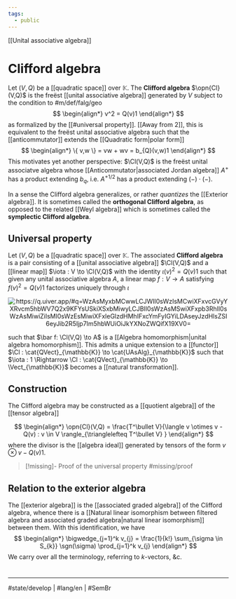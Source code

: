 ```yaml
---
tags:
  - public
---
```

[[Unital associative algebra]]
# Clifford algebra

Let $(V, Q)$ be a [[quadratic space]] over $\mathbb{K}$. 
The **Clifford algebra** $\opn{Cl}(V,Q)$ is the freëst [[unital associative algebra]] generated by $V$ subject to the condition to #m/def/falg/geo
$$
\begin{align*}
v^2 = Q(v)1
\end{align*}
$$
as formalized by the [[#universal property]].
[[Away from 2]], this is equivalent to the freëst unital associative algebra such that the [[anticommutator]] extends the [[Quadratic form|polar form]]
$$
\begin{align*}
\{ v,w \} = vw + wv = b_{Q}(v,w)1
\end{align*}
$$
This motivates yet another perspective: $\Cl(V,Q)$ is the freëst unital associatve algebra whose [[Anticommutator|associated Jordan algebra]] $A^+$ has a product extending $b_{q}$,
i.e. $A^{+ 1/2}$ has a product extending $(-)\cdot (-)$.

In a sense the Clifford algebra generalizes, or rather _quantizes_ the [[Exterior algebra]].
It is sometimes called the **orthogonal Clifford algebra**, as opposed to the related [[Weyl algebra]] which is sometimes called the **symplectic Clifford algebra**.

## Universal property

Let $(V,Q)$ be a [[quadratic space]] over $\mathbb{K}$.
The associated **Clifford algebra** is a pair consisting of a [[unital associative algebra]] $\Cl(V,Q)$ and a [[linear map]] $\iota : V \to \Cl(V,Q)$ with the identity $\iota(v)^2 = Q(v)1$ 
such that given any unital associative algebra $A$, a linear map $f : V \to A$ satisfying $f(v)^2 = Q(v)1$ factorizes uniquely through $\iota$

<p align="center"><img align="center" src="https://i.upmath.me/svg/%0A%5Cusetikzlibrary%7Bcalc%7D%0A%5Cusetikzlibrary%7Bdecorations.pathmorphing%7D%0A%5Ctikzset%7Bcurve%2F.style%3D%7Bsettings%3D%7B%231%7D%2Cto%20path%3D%7B(%5Ctikztostart)%0A%20%20%20%20..%20controls%20(%24(%5Ctikztostart)!%5Cpv%7Bpos%7D!(%5Ctikztotarget)!%5Cpv%7Bheight%7D!270%3A(%5Ctikztotarget)%24)%0A%20%20%20%20and%20(%24(%5Ctikztostart)!1-%5Cpv%7Bpos%7D!(%5Ctikztotarget)!%5Cpv%7Bheight%7D!270%3A(%5Ctikztotarget)%24)%0A%20%20%20%20..%20(%5Ctikztotarget)%5Ctikztonodes%7D%7D%2C%0A%20%20%20%20settings%2F.code%3D%7B%5Ctikzset%7Bquiver%2F.cd%2C%231%7D%0A%20%20%20%20%20%20%20%20%5Cdef%5Cpv%23%231%7B%5Cpgfkeysvalueof%7B%2Ftikz%2Fquiver%2F%23%231%7D%7D%7D%2C%0A%20%20%20%20quiver%2F.cd%2Cpos%2F.initial%3D0.35%2Cheight%2F.initial%3D0%7D%0A%25%20TikZ%20arrowhead%2Ftail%20styles.%0A%5Ctikzset%7Btail%20reversed%2F.code%3D%7B%5Cpgfsetarrowsstart%7Btikzcd%20to%7D%7D%7D%0A%5Ctikzset%7B2tail%2F.code%3D%7B%5Cpgfsetarrowsstart%7BImplies%5Breversed%5D%7D%7D%7D%0A%5Ctikzset%7B2tail%20reversed%2F.code%3D%7B%5Cpgfsetarrowsstart%7BImplies%7D%7D%7D%0A%25%20TikZ%20arrow%20styles.%0A%5Ctikzset%7Bno%20body%2F.style%3D%7B%2Ftikz%2Fdash%20pattern%3Don%200%20off%201mm%7D%7D%0A%25%20https%3A%2F%2Fq.uiver.app%2F%23q%3DWzAsMyxbMCwwLCJWIl0sWzIsMCwiXFxvcGVyYXRvcm5hbWV7Q2x9KFYsUSkiXSxbMiwyLCJBIl0sWzAsMSwiXFxpb3RhIl0sWzAsMiwiZiIsMl0sWzEsMiwiXFxleGlzdHMhIFxcYmFyIGYiLDAseyJzdHlsZSI6eyJib2R5Ijp7Im5hbWUiOiJkYXNoZWQifX19XV0%3D%0A%5C%5B%5Cbegin%7Btikzcd%7D%0A%09V%20%26%26%20%7B%5Coperatorname%7BCl%7D(V%2CQ)%7D%20%5C%5C%0A%09%5C%5C%0A%09%26%26%20A%0A%09%5Carrow%5B%22%5Ciota%22%2C%20from%3D1-1%2C%20to%3D1-3%5D%0A%09%5Carrow%5B%22f%22'%2C%20from%3D1-1%2C%20to%3D3-3%5D%0A%09%5Carrow%5B%22%7B%5Cexists!%20%5Cbar%20f%7D%22%2C%20dashed%2C%20from%3D1-3%2C%20to%3D3-3%5D%0A%5Cend%7Btikzcd%7D%5C%5D%0A#invert" alt="https://q.uiver.app/#q=WzAsMyxbMCwwLCJWIl0sWzIsMCwiXFxvcGVyYXRvcm5hbWV7Q2x9KFYsUSkiXSxbMiwyLCJBIl0sWzAsMSwiXFxpb3RhIl0sWzAsMiwiZiIsMl0sWzEsMiwiXFxleGlzdHMhIFxcYmFyIGYiLDAseyJzdHlsZSI6eyJib2R5Ijp7Im5hbWUiOiJkYXNoZWQifX19XV0=" /></p>

such that $\bar f: \Cl(V,Q) \to A$ is a [[Algebra homomorphism|unital algebra homomorphism]].
This admits a unique extension to a [[functor]] $\Cl : \cat{QVect}_{\mathbb{K}} \to \cat{UAsAlg}_{\mathbb{K}}$ such that $\iota : 1 \Rightarrow \Cl : \cat{QVect}_{\mathbb{K}} \to \Vect_{\mathbb{K}}$ becomes a [[natural transformation]].

## Construction

The Clifford algebra may be constructed as a [[quotient algebra]] of the [[tensor algebra]]

$$
\begin{align*}
\opn{Cl}(V,Q) = \frac{T^\bullet V}{\langle v \otimes v - Q(v) : v \in V \rangle_{\trianglelefteq T^\bullet V} }
\end{align*}
$$
where the divisor is the [[algebra ideal]] generated by tensors of the form $v \otimes v - Q(v)1$.

> [!missing]- Proof of the universal property
> #missing/proof

## Relation to the exterior algebra

The [[exterior algebra]] is the [[associated graded algebra]] of the Clifford algebra, whence there is a [[Natural linear isomorphism between filtered algebra and associated graded algebra|natural linear isomorphism]] between them.
With this identification, we have
$$
\begin{align*}
\bigwedge_{j=1}^k v_{j} = \frac{1}{k!} \sum_{\sigma \in S_{k}} \sgn(\sigma) \prod_{j=1}^k v_{j}
\end{align*}
$$
We carry over all the terminology, referring to $k$-vectors, &c.

#
---
#state/develop | #lang/en | #SemBr
